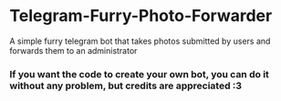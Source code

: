 # Telegram-Furry-Photo-Forwarder
A simple furry telegram bot that takes photos submitted by users and forwards them to an administrator

<h3>If you want the code to create your own bot, you can do it without any problem, but credits are appreciated :3</h3>
